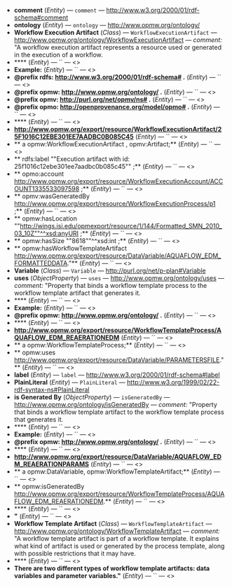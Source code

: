 - **comment** (*Entity*) — `comment` — <http://www.w3.org/2000/01/rdf-schema#comment>
  <span class='search-tokens' style='display:none'>comment http://www.w3.org/2000/01/rdf schema#comment http://www.w3.org/2000/01/rdf-schema#comment</span>
- **ontology** (*Entity*) — `ontology` — <http://www.opmw.org/ontology/>
  <span class='search-tokens' style='display:none'>http://www.opmw.org/ontology/ ontology</span>
- **Workflow Execution Artifact** (*Class*) — `WorkflowExecutionArtifact` — <http://www.opmw.org/ontology/WorkflowExecutionArtifact> — _comment:_ "A workflow execution artifact represents a resource used or generated in the execution of a workflow.
  <span class='search-tokens' style='display:none'>Workflow  Execution  Artifact Workflow Execution Artifact WorkflowExecutionArtifact http://www.opmw.org/ontology/ Workflow Execution Artifact http://www.opmw.org/ontology/ workflow execution artifact http://www.opmw.org/ontology/WorkflowExecutionArtifact http://www.opmw.org/ontology/workflowexecutionartifact workflow  execution  artifact workflow execution artifact workflowexecutionartifact</span>
- **** (*Entity*) — `` — <>
  <span class='search-tokens' style='display:none'></span>
- **Example:** (*Entity*) — `` — <>
  <span class='search-tokens' style='display:none'>Example: example:</span>
- **@prefix rdfs: <http://www.w3.org/2000/01/rdf-schema#> .** (*Entity*) — `` — <>
  <span class='search-tokens' style='display:none'>@prefix rdfs: <http://www.w3.org/2000/01/rdf schema#> . @prefix rdfs: <http://www.w3.org/2000/01/rdf-schema#> .</span>
- **@prefix opmw: <http://www.opmw.org/ontology/> .** (*Entity*) — `` — <>
  <span class='search-tokens' style='display:none'>@prefix opmw: <http://www.opmw.org/ontology/> .</span>
- **@prefix opmv: <http://purl.org/net/opmv/ns#> .** (*Entity*) — `` — <>
  <span class='search-tokens' style='display:none'>@prefix opmv: <http://purl.org/net/opmv/ns#> .</span>
- **@prefix opmo: <http://openprovenance.org/model/opmo#> .** (*Entity*) — `` — <>
  <span class='search-tokens' style='display:none'>@prefix opmo: <http://openprovenance.org/model/opmo#> .</span>
- **** (*Entity*) — `` — <>
  <span class='search-tokens' style='display:none'></span>
- **<http://www.opmw.org/export/resource/WorkflowExecutionArtifact/25F1016C12EBE301EE7AADBC0B085C45>** (*Entity*) — `` — <>
  <span class='search-tokens' style='display:none'><http://www.opmw.org/export/resource/ Workflow Execution Artifact/25F1016C12EBE301EE7AADBC0B085C45> <http://www.opmw.org/export/resource/ workflow execution artifact/25f1016c12ebe301ee7aadbc0b085c45> <http://www.opmw.org/export/resource/WorkflowExecutionArtifact/25F1016C12EBE301EE7AADBC0B085C45> <http://www.opmw.org/export/resource/workflowexecutionartifact/25f1016c12ebe301ee7aadbc0b085c45></span>
- **      a       opmw:WorkflowExecutionArtifact , opmv:Artifact;** (*Entity*) — `` — <>
  <span class='search-tokens' style='display:none'>      a       opmw: Workflow Execution Artifact , opmv: Artifact;       a       opmw: workflow execution artifact , opmv: artifact;       a       opmw:WorkflowExecutionArtifact , opmv:Artifact;       a       opmw:workflowexecutionartifact , opmv:artifact;</span>
- **      rdfs:label ""Execution artifact with id: 25f1016c12ebe301ee7aadbc0b085c45"" ;** (*Entity*) — `` — <>
  <span class='search-tokens' style='display:none'>      rdfs:label "" Execution artifact with id: 25f1016c12ebe301ee7aadbc0b085c45"" ;       rdfs:label "" execution artifact with id: 25f1016c12ebe301ee7aadbc0b085c45"" ;       rdfs:label ""Execution artifact with id: 25f1016c12ebe301ee7aadbc0b085c45"" ;       rdfs:label ""execution artifact with id: 25f1016c12ebe301ee7aadbc0b085c45"" ;</span>
- **      opmo:account              <http://www.opmw.org/export/resource/WorkflowExecutionAccount/ACCOUNT1335533097598> ;** (*Entity*) — `` — <>
  <span class='search-tokens' style='display:none'>      opmo:account              <http://www.opmw.org/export/resource/ Workflow Execution Account/ACCOUNT1335533097598> ;       opmo:account              <http://www.opmw.org/export/resource/ workflow execution account/account1335533097598> ;       opmo:account              <http://www.opmw.org/export/resource/WorkflowExecutionAccount/ACCOUNT1335533097598> ;       opmo:account              <http://www.opmw.org/export/resource/workflowexecutionaccount/account1335533097598> ;</span>
- **      opmv:wasGeneratedBy     <http://www.opmw.org/export/resource/WorkflowExecutionProcess/p1> ;** (*Entity*) — `` — <>
  <span class='search-tokens' style='display:none'>      opmv:was Generated By     <http://www.opmw.org/export/resource/ Workflow Execution Process/p1> ;       opmv:was generated by     <http://www.opmw.org/export/resource/ workflow execution process/p1> ;       opmv:wasGeneratedBy     <http://www.opmw.org/export/resource/WorkflowExecutionProcess/p1> ;       opmv:wasgeneratedby     <http://www.opmw.org/export/resource/workflowexecutionprocess/p1> ;</span>
- **      opmw:hasLocation     ""http://wings.isi.edu/opmexport/resource/1/144/Formatted_SMN_2010_03_10Z""^^xsd:anyURI ;** (*Entity*) — `` — <>
  <span class='search-tokens' style='display:none'>      opmw:has Location     ""http://wings.isi.edu/opmexport/resource/1/144/ Formatted SMN 2010 03 10Z""^^xsd:anyURI ;       opmw:has location     ""http://wings.isi.edu/opmexport/resource/1/144/ formatted smn 2010 03 10z""^^xsd:anyuri ;       opmw:hasLocation     ""http://wings.isi.edu/opmexport/resource/1/144/Formatted SMN 2010 03 10Z""^^xsd:anyURI ;       opmw:hasLocation     ""http://wings.isi.edu/opmexport/resource/1/144/Formatted_SMN_2010_03_10Z""^^xsd:anyURI ;       opmw:haslocation     ""http://wings.isi.edu/opmexport/resource/1/144/formatted_smn_2010_03_10z""^^xsd:anyuri ;</span>
- **      opmw:hasSize ""8618""^^xsd:int ;** (*Entity*) — `` — <>
  <span class='search-tokens' style='display:none'>      opmw:has Size ""8618""^^xsd:int ;       opmw:has size ""8618""^^xsd:int ;       opmw:hasSize ""8618""^^xsd:int ;       opmw:hassize ""8618""^^xsd:int ;</span>
- **      opmw:hasWorkflowTemplateArtifact              <http://www.opmw.org/export/resource/DataVariable/AQUAFLOW_EDM_FORMATTEDDATA>."** (*Entity*) — `` — <>
  <span class='search-tokens' style='display:none'>      opmw:has Workflow Template Artifact              <http://www.opmw.org/export/resource/ Data Variable/AQUAFLOW EDM FORMATTEDDATA>."       opmw:has workflow template artifact              <http://www.opmw.org/export/resource/ data variable/aquaflow edm formatteddata>."       opmw:hasWorkflowTemplateArtifact              <http://www.opmw.org/export/resource/DataVariable/AQUAFLOW EDM FORMATTEDDATA>."       opmw:hasWorkflowTemplateArtifact              <http://www.opmw.org/export/resource/DataVariable/AQUAFLOW_EDM_FORMATTEDDATA>."       opmw:hasworkflowtemplateartifact              <http://www.opmw.org/export/resource/datavariable/aquaflow_edm_formatteddata>."</span>
- **Variable** (*Class*) — `Variable` — <http://purl.org/net/p-plan#Variable>
  <span class='search-tokens' style='display:none'>Variable http://purl.org/net/p plan# Variable http://purl.org/net/p plan# variable http://purl.org/net/p plan#Variable http://purl.org/net/p-plan#Variable http://purl.org/net/p-plan#variable variable</span>
- **uses** (*ObjectProperty*) — `uses` — <http://www.opmw.org/ontology/uses> — _comment:_ "Property that binds a workflow template process to the workflow template artifact that generates it.
  <span class='search-tokens' style='display:none'>http://www.opmw.org/ontology/uses uses</span>
- **** (*Entity*) — `` — <>
  <span class='search-tokens' style='display:none'></span>
- **Example:** (*Entity*) — `` — <>
  <span class='search-tokens' style='display:none'>Example: example:</span>
- **@prefix opmw: <http://www.opmw.org/ontology/> .** (*Entity*) — `` — <>
  <span class='search-tokens' style='display:none'>@prefix opmw: <http://www.opmw.org/ontology/> .</span>
- **** (*Entity*) — `` — <>
  <span class='search-tokens' style='display:none'></span>
- **<http://www.opmw.org/export/resource/WorkflowTemplateProcess/AQUAFLOW_EDM_REAERATIONEDM>** (*Entity*) — `` — <>
  <span class='search-tokens' style='display:none'><http://www.opmw.org/export/resource/ Workflow Template Process/AQUAFLOW EDM REAERATIONEDM> <http://www.opmw.org/export/resource/ workflow template process/aquaflow edm reaerationedm> <http://www.opmw.org/export/resource/WorkflowTemplateProcess/AQUAFLOW EDM REAERATIONEDM> <http://www.opmw.org/export/resource/WorkflowTemplateProcess/AQUAFLOW_EDM_REAERATIONEDM> <http://www.opmw.org/export/resource/workflowtemplateprocess/aquaflow_edm_reaerationedm></span>
- **     a opmw:WorkflowTemplateProcess;** (*Entity*) — `` — <>
  <span class='search-tokens' style='display:none'>     a opmw: Workflow Template Process;      a opmw: workflow template process;      a opmw:WorkflowTemplateProcess;      a opmw:workflowtemplateprocess;</span>
- **     opmw:uses <http://www.opmw.org/export/resource/DataVariable/PARAMETERSFILE>."** (*Entity*) — `` — <>
  <span class='search-tokens' style='display:none'>     opmw:uses <http://www.opmw.org/export/resource/ Data Variable/PARAMETERSFILE>."      opmw:uses <http://www.opmw.org/export/resource/ data variable/parametersfile>."      opmw:uses <http://www.opmw.org/export/resource/DataVariable/PARAMETERSFILE>."      opmw:uses <http://www.opmw.org/export/resource/datavariable/parametersfile>."</span>
- **label** (*Entity*) — `label` — <http://www.w3.org/2000/01/rdf-schema#label>
  <span class='search-tokens' style='display:none'>http://www.w3.org/2000/01/rdf schema#label http://www.w3.org/2000/01/rdf-schema#label label</span>
- **PlainLiteral** (*Entity*) — `PlainLiteral` — <http://www.w3.org/1999/02/22-rdf-syntax-ns#PlainLiteral>
  <span class='search-tokens' style='display:none'>Plain Literal PlainLiteral http://www.w3.org/1999/02/22 rdf syntax ns# Plain Literal http://www.w3.org/1999/02/22 rdf syntax ns# plain literal http://www.w3.org/1999/02/22 rdf syntax ns#PlainLiteral http://www.w3.org/1999/02/22-rdf-syntax-ns#PlainLiteral http://www.w3.org/1999/02/22-rdf-syntax-ns#plainliteral plain literal plainliteral</span>
- **is Generated By** (*ObjectProperty*) — `isGeneratedBy` — <http://www.opmw.org/ontology/isGeneratedBy> — _comment:_ "Property that binds a workflow template artifact to the workflow template process that generates it.
  <span class='search-tokens' style='display:none'>http://www.opmw.org/ontology/is Generated By http://www.opmw.org/ontology/is generated by http://www.opmw.org/ontology/isGeneratedBy http://www.opmw.org/ontology/isgeneratedby is  Generated  By is  generated  by is Generated By is generated by isGeneratedBy isgeneratedby</span>
- **** (*Entity*) — `` — <>
  <span class='search-tokens' style='display:none'></span>
- **Example:** (*Entity*) — `` — <>
  <span class='search-tokens' style='display:none'>Example: example:</span>
- **@prefix opmw: <http://www.opmw.org/ontology/> .** (*Entity*) — `` — <>
  <span class='search-tokens' style='display:none'>@prefix opmw: <http://www.opmw.org/ontology/> .</span>
- **** (*Entity*) — `` — <>
  <span class='search-tokens' style='display:none'></span>
- **<http://www.opmw.org/export/resource/DataVariable/AQUAFLOW_EDM_REAERATIONPARAMS>** (*Entity*) — `` — <>
  <span class='search-tokens' style='display:none'><http://www.opmw.org/export/resource/ Data Variable/AQUAFLOW EDM REAERATIONPARAMS> <http://www.opmw.org/export/resource/ data variable/aquaflow edm reaerationparams> <http://www.opmw.org/export/resource/DataVariable/AQUAFLOW EDM REAERATIONPARAMS> <http://www.opmw.org/export/resource/DataVariable/AQUAFLOW_EDM_REAERATIONPARAMS> <http://www.opmw.org/export/resource/datavariable/aquaflow_edm_reaerationparams></span>
- **     a opmw:DataVariable, opmw:WorkflowTemplateArtifact;** (*Entity*) — `` — <>
  <span class='search-tokens' style='display:none'>     a opmw: Data Variable, opmw: Workflow Template Artifact;      a opmw: data variable, opmw: workflow template artifact;      a opmw:DataVariable, opmw:WorkflowTemplateArtifact;      a opmw:datavariable, opmw:workflowtemplateartifact;</span>
- **     opmw:isGeneratedBy <http://www.opmw.org/export/resource/WorkflowTemplateProcess/AQUAFLOW_EDM_REAERATIONEDM>.** (*Entity*) — `` — <>
  <span class='search-tokens' style='display:none'>     opmw:is Generated By <http://www.opmw.org/export/resource/ Workflow Template Process/AQUAFLOW EDM REAERATIONEDM>.      opmw:is generated by <http://www.opmw.org/export/resource/ workflow template process/aquaflow edm reaerationedm>.      opmw:isGeneratedBy <http://www.opmw.org/export/resource/WorkflowTemplateProcess/AQUAFLOW EDM REAERATIONEDM>.      opmw:isGeneratedBy <http://www.opmw.org/export/resource/WorkflowTemplateProcess/AQUAFLOW_EDM_REAERATIONEDM>.      opmw:isgeneratedby <http://www.opmw.org/export/resource/workflowtemplateprocess/aquaflow_edm_reaerationedm>.</span>
- **** (*Entity*) — `` — <>
  <span class='search-tokens' style='display:none'></span>
- **"** (*Entity*) — `` — <>
  <span class='search-tokens' style='display:none'>"</span>
- **Workflow Template Artifact** (*Class*) — `WorkflowTemplateArtifact` — <http://www.opmw.org/ontology/WorkflowTemplateArtifact> — _comment:_ "A workflow template artifact is part of a workflow template. It explains what kind of artifact is used or generated by the process template, along with possible restrictions that it may have.
  <span class='search-tokens' style='display:none'>Workflow  Template  Artifact Workflow Template Artifact WorkflowTemplateArtifact http://www.opmw.org/ontology/ Workflow Template Artifact http://www.opmw.org/ontology/ workflow template artifact http://www.opmw.org/ontology/WorkflowTemplateArtifact http://www.opmw.org/ontology/workflowtemplateartifact workflow  template  artifact workflow template artifact workflowtemplateartifact</span>
- **** (*Entity*) — `` — <>
  <span class='search-tokens' style='display:none'></span>
- **There are two different types of workflow template artifacts: data variables and parameter variables."** (*Entity*) — `` — <>
  <span class='search-tokens' style='display:none'>There are two different types of workflow template artifacts: data variables and parameter variables." there are two different types of workflow template artifacts: data variables and parameter variables."</span>